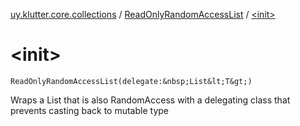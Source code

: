 [uy.klutter.core.collections](../index.md) / [ReadOnlyRandomAccessList](index.md) / [&lt;init&gt;](.)


# &lt;init&gt;
`ReadOnlyRandomAccessList(delegate:&nbsp;List&lt;T&gt;)`

Wraps a List that is also RandomAccess with a delegating class that prevents casting back to mutable type


